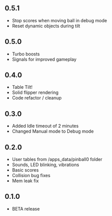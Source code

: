 ## 0.5.1

- Stop scores when moving ball in debug mode
- Reset dynamic objects during tilt

## 0.5.0

- Turbo boosts
- Signals for improved gameplay

## 0.4.0

- Table Tilt!
- Solid flipper rendering
- Code refactor / cleanup

## 0.3.0

- Added Idle timeout of 2 minutes
- Changed Manual mode to Debug mode

## 0.2.0

- User tables from /apps_data/pinball0 folder
- Sounds, LED blinking, vibrations
- Basic scores
- Collision bug fixes
- Mem leak fix

## 0.1.0

- BETA release
